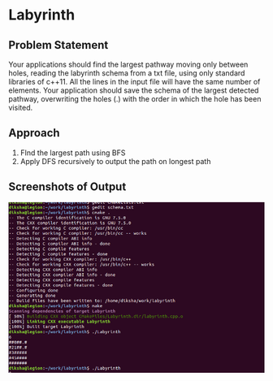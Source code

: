 # Labyrinth
## Problem Statement
Your applications should find the largest pathway moving only between holes, reading
the labyrinth schema from a txt file, using only standard libraries of c++11. All the lines in
the input file will have the same number of elements. Your application should save the
schema of the largest detected pathway, overwriting the holes (.) with the order in which
the hole has been visited.
## Approach
1. FInd the largest path using BFS
2. Apply DFS recursively to output the path on longest path
## Screenshots of Output
<img src="https://github.com/zenithexpo/Challenges/blob/main/C%2B%2B/screenshots/Screenshot%20from%202021-03-30%2023-46-12.png">
